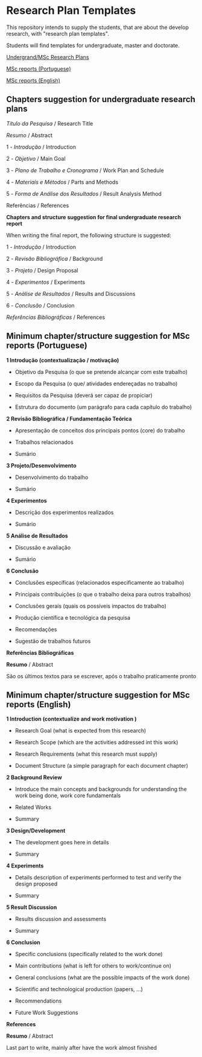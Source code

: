 # Research Plan Templates #

This repository intends to supply the students, that are about the develop research, with "research plan templates".

Students will find templates for undergraduate, master and doctorate.

[Undergrand/MSc Research Plans](https://github.com/dloubach/research-plan-templates#chapters-suggestion-for-undergraduate-research-plans)

[MSc reports (Portuguese)](https://github.com/dloubach/research-plan-templates#minimum-chapterstructure-suggestion-for-msc-reports-portuguese)

[MSc reports (English)](https://github.com/dloubach/research-plan-templates#minimum-chapterstructure-suggestion-for-msc-reports-english)



## Chapters suggestion for undergraduate research plans ##

*Título da Pesquisa* / Research Title

*Resumo* / Abstract

1 - *Introdução* / Introduction

2 - *Objetivo* / Main Goal

3 - *Plano de Trabalho e Cronograma* / Work Plan and Schedule

4 - *Materiais e Métodos* / Parts and Methods

5 - *Forma de Análise dos Resultados* / Result Analysis Method

Referências / References

**Chapters and structure suggestion for final undergraduate research report**

When writing the final report, the following structure is suggested:

1 - *Introdução* / Introduction

2 - *Revisão Bibliográfica* / Background

3 - *Projeto* / Design Proposal

4 - *Experimentos* / Experiments

5 - *Análise de Resultados* / Results and Discussions

6 - *Conclusão* / Conclusion

*Referências Bibliográficas* / References



## Minimum chapter/structure suggestion for MSc reports (Portuguese) ##

**1 Introdução (contextualização / motivação)**

* Objetivo da Pesquisa (o que se pretende alcançar com este trabalho)

* Escopo da Pesquisa (o que/ atividades endereçadas no trabalho)

* Requisitos da Pesquisa (deverá ser capaz de propiciar)

* Estrutura do documento (um parágrafo para cada capítulo do trabalho)


**2 Revisão Bibliográfica / Fundamentação Teórica**

* Apresentação de conceitos dos principais pontos (core) do trabalho

* Trabalhos relacionados

* Sumário


**3 Projeto/Desenvolvimento**

* Desenvolvimento do trabalho

* Sumário


**4 Experimentos**

* Descrição dos experimentos realizados

* Sumário


**5 Análise de Resultados**

* Discussão e avaliação

* Sumário


**6 Conclusão**

* Conclusões específicas (relacionados especificamente ao trabalho)

* Principais contribuições (o que o trabalho deixa para outros trabalhos)

* Conclusões gerais (quais os possíveis impactos do trabalho)

* Produção científica e tecnológica da pesquisa

* Recomendações

* Sugestão de trabalhos futuros


**Referências Bibliográficas**


**Resumo** / Abstract 

São os últimos textos para se escrever, após o trabalho praticamente pronto



## Minimum chapter/structure suggestion for MSc reports (English) ##

**1 Introduction (contextualize and work motivation )**

* Research Goal (what is expected from this research)

* Research Scope (which are the activities addressed int this work)

* Research Requirements (what this research must supply)

* Document Structure (a simple paragraph for each document chapter)


**2 Background Review**

* Introduce the main concepts and backgrounds for understanding the work being done, work core fundamentals

* Related Works

* Summary


**3 Design/Development**

* The development goes here in details

* Summary


**4 Experiments**

* Details description of experiments performed to test and verify the design proposed

* Summary


**5 Result Discussion**

* Results discussion and assessments 

* Summary


**6 Conclusion**

* Specific conclusions (specifically related to the work done)

* Main contributions (what is left for others to work/continue on)

* General conclusions (what are the possible impacts of the work done)

* Scientific and technological production (papers, ...)

* Recommendations

* Future Work Suggestions


**References**


**Resumo** / Abstract 

Last part to write, mainly after have the work almost finished
